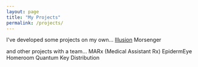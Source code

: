 ```yaml
---
layout: page
title: "My Projects"
permalink: /projects/
---
```


I've developed some projects on my own...
[Illusion](https://linuszheng.github.io/illusion/)
Morsenger


and other projects with a team...
MARx (Medical Assistant Rx)
EpidermEye
Homeroom
Quantum Key Distribution
